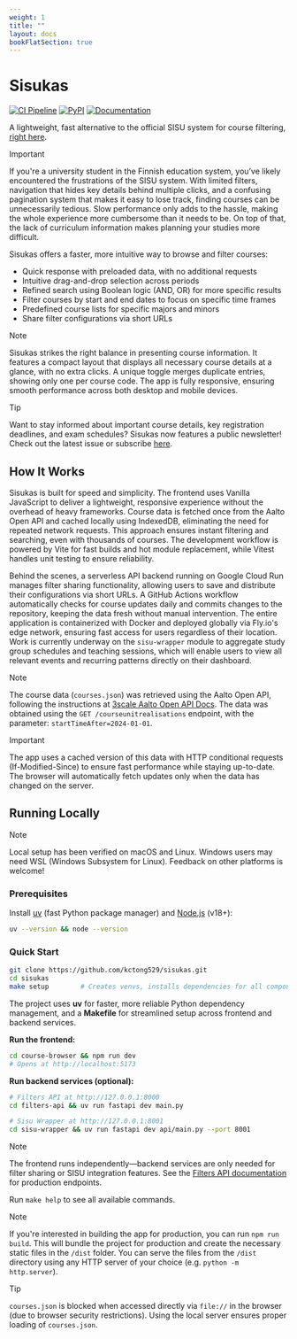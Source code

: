 ```yaml
---
weight: 1
title: ""
layout: docs
bookFlatSection: true
---
```


# Sisukas

[![CI Pipeline](https://github.com/kctong529/sisukas/actions/workflows/ci.yml/badge.svg)](https://github.com/kctong529/sisukas/actions/workflows/ci.yml)
[![PyPI](https://img.shields.io/pypi/v/sisu_wrapper?label=sisu-wrapper)](https://pypi.org/project/sisu-wrapper/)
[![Documentation](https://img.shields.io/badge/docs-sisukas.eu-blue)](https://docs.sisukas.eu/)

A lightweight, fast alternative to the official SISU system for course filtering, [right here](https://sisukas.eu/).

> [!IMPORTANT]
> If you're a university student in the Finnish education system, you’ve likely encountered the frustrations of the SISU system. With limited filters, navigation that hides key details behind multiple clicks, and a confusing pagination system that makes it easy to lose track, finding courses can be unnecessarily tedious. Slow performance only adds to the hassle, making the whole experience more cumbersome than it needs to be. On top of that, the lack of curriculum information makes planning your studies more difficult.

Sisukas offers a faster, more intuitive way to browse and filter courses:

- Quick response with preloaded data, with no additional requests
- Intuitive drag-and-drop selection across periods
- Refined search using Boolean logic (AND, OR) for more specific results
- Filter courses by start and end dates to focus on specific time frames
- Predefined course lists for specific majors and minors
- Share filter configurations via short URLs

> [!NOTE]
> Sisukas strikes the right balance in presenting course information. It features a compact layout that displays all necessary course details at a glance, with no extra clicks. A unique toggle merges duplicate entries, showing only one per course code. The app is fully responsive, ensuring smooth performance across both desktop and mobile devices.

> [!TIP]
> Want to stay informed about important course details, key registration deadlines, and exam schedules? Sisukas now features a public newsletter! Check out the latest issue or subscribe [here](https://sisukas.eu/newsletter.html).

## How It Works

Sisukas is built for speed and simplicity. The frontend uses Vanilla JavaScript to deliver a lightweight, responsive experience without the overhead of heavy frameworks. Course data is fetched once from the Aalto Open API and cached locally using IndexedDB, eliminating the need for repeated network requests. This approach ensures instant filtering and searching, even with thousands of courses. The development workflow is powered by Vite for fast builds and hot module replacement, while Vitest handles unit testing to ensure reliability.

Behind the scenes, a serverless API backend running on Google Cloud Run manages filter sharing functionality, allowing users to save and distribute their configurations via short URLs. A GitHub Actions workflow automatically checks for course updates daily and commits changes to the repository, keeping the data fresh without manual intervention. The entire application is containerized with Docker and deployed globally via Fly.io's edge network, ensuring fast access for users regardless of their location. Work is currently underway on the `sisu-wrapper` module to aggregate study group schedules and teaching sessions, which will enable users to view all relevant events and recurring patterns directly on their dashboard.

> [!NOTE]
> The course data (`courses.json`) was retrieved using the Aalto Open API, following the instructions at [3scale Aalto Open API Docs](https://3scale.apps.ocp4.aalto.fi/docs/swagger/open_courses_sisu). The data was obtained using the `GET /courseunitrealisations` endpoint, with the parameter: `startTimeAfter=2024-01-01`.

> [!IMPORTANT]
> The app uses a cached version of this data with HTTP conditional requests (If-Modified-Since) to ensure fast performance while staying up-to-date. The browser will automatically fetch updates only when the data has changed on the server.

## Running Locally

> [!NOTE]
> Local setup has been verified on macOS and Linux. Windows users may need WSL (Windows Subsystem for Linux). Feedback on other platforms is welcome!

### Prerequisites

Install [uv](https://docs.astral.sh/uv/) (fast Python package manager) and [Node.js](https://nodejs.org/) (v18+):
```sh
uv --version && node --version
```

### Quick Start
```sh
git clone https://github.com/kctong529/sisukas.git
cd sisukas
make setup        # Creates venvs, installs dependencies for all components
```

The project uses **uv** for faster, more reliable Python dependency management, and a **Makefile** for streamlined setup across frontend and backend services.

**Run the frontend:**
```sh
cd course-browser && npm run dev
# Opens at http://localhost:5173
```

**Run backend services (optional):**
```sh
# Filters API at http://127.0.0.1:8000
cd filters-api && uv run fastapi dev main.py

# Sisu Wrapper at http://127.0.0.1:8001
cd sisu-wrapper && uv run fastapi dev api/main.py --port 8001
```

> [!NOTE]
> The frontend runs independently—backend services are only needed for filter sharing or SISU integration features. See the [Filters API documentation](https://filters-api.sisukas.eu/) for production endpoints.

Run `make help` to see all available commands.

> [!NOTE]
> If you're interested in building the app for production, you can run `npm run build`. This will bundle the project for production and create the necessary static files in the `/dist` folder. You can serve the files from the `/dist` directory using any HTTP server of your choice (e.g. `python -m http.server`).

> [!TIP]
> `courses.json` is blocked when accessed directly via `file://` in the browser (due to browser security restrictions). Using the local server ensures proper loading of `courses.json`.

